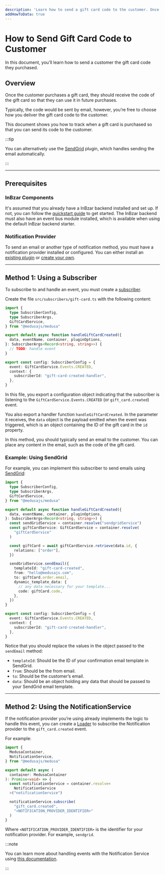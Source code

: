 ```yaml
---
description: 'Learn how to send a gift card code to the customer. Once the customer purchases a gift card, an email can be sent with the code so that they can redeem the gift card.'
addHowToData: true
---
```


# How to Send Gift Card Code to Customer

In this document, you’ll learn how to send a customer the gift card code they purchased.

## Overview

Once the customer purchases a gift card, they should receive the code of the gift card so that they can use it in future purchases.

Typically, the code would be sent by email, however, you’re free to choose how you deliver the gift card code to the customer.

This document shows you how to track when a gift card is purchased so that you can send its code to the customer.

:::tip

You can alternatively use the [SendGrid](../../../plugins/notifications/sendgrid.mdx) plugin, which handles sending the email automatically.

:::

---

## Prerequisites

### InBzar Components

It's assumed that you already have a InBzar backend installed and set up. If not, you can follow the [quickstart guide](../../../development/backend/install.mdx) to get started. The InBzar backend must also have an event bus module installed, which is available when using the default InBzar backend starter.

### Notification Provider

To send an email or another type of notification method, you must have a notification provider installed or configured. You can either install an [existing plugin](../../../plugins/notifications/index.mdx) or [create your own](../../../references/notification/classes/notification.AbstractNotificationService.mdx).

---

## Method 1: Using a Subscriber

To subscribe to and handle an event, you must create a [subscriber](../../../development/events/subscribers.mdx).

Create the file `src/subscribers/gift-card.ts` with the following content:

```ts title="src/subscribers/gift-card.ts"
import { 
  type SubscriberConfig, 
  type SubscriberArgs,
  GiftCardService,
} from "@medusajs/medusa"

export default async function handleGiftCardCreated({ 
  data, eventName, container, pluginOptions, 
}: SubscriberArgs<Record<string, string>>) {
  // TODO: handle event
}

export const config: SubscriberConfig = {
  event: GiftCardService.Events.CREATED,
  context: {
    subscriberId: "gift-card-created-handler",
  },
}
```

In this file, you export a configuration object indicating that the subscriber is listening to the `GiftCardService.Events.CREATED` (or `gift_card.created`) event.

You also export a handler function `handleGiftCardCreated`. In the parameter it receives, the `data` object is the payload emitted when the event was triggered, which is an object containing the ID of the gift card in the `id` property.

In this method, you should typically send an email to the customer. You can place any content in the email, such as the code of the gift card.

### Example: Using SendGrid

For example, you can implement this subscriber to send emails using [SendGrid](../../../plugins/notifications/sendgrid.mdx):

```ts title="src/subscribers/gift-card.ts"
import { 
  type SubscriberConfig, 
  type SubscriberArgs,
  GiftCardService,
} from "@medusajs/medusa"

export default async function handleGiftCardCreated({ 
  data, eventName, container, pluginOptions, 
}: SubscriberArgs<Record<string, string>>) {
  const sendGridService = container.resolve("sendgridService")
  const giftCardService: GiftCardService = container.resolve(
    "giftCardService"
  )

  const giftCard = await giftCardService.retrieve(data.id, {
    relations: ["order"],
  })

  sendGridService.sendEmail({
    templateId: "gift-card-created",
    from: "hello@medusajs.com",
    to: giftCard.order.email,
    dynamic_template_data: {
      // any data necessary for your template...
      code: giftCard.code,
    },
  })
}

export const config: SubscriberConfig = {
  event: GiftCardService.Events.CREATED,
  context: {
    subscriberId: "gift-card-created-handler",
  },
}
```

Notice that you should replace the values in the object passed to the `sendEmail` method:

- `templateId`: Should be the ID of your confirmation email template in SendGrid.
- `from`: Should be the from email.
- `to`: Should be the customer’s email.
- `data`: Should be an object holding any data that should be passed to your SendGrid email template.

---

## Method 2: Using the NotificationService

If the notification provider you’re using already implements the logic to handle this event, you can create a [Loader](../../../development/loaders/overview.mdx) to subscribe the Notification provider to the `gift_card.created` event.

For example:

```ts title="src/loaders/gift-card-event.ts"
import { 
  MedusaContainer, 
  NotificationService,
} from "@medusajs/medusa"

export default async (
  container: MedusaContainer
): Promise<void> => {
  const notificationService = container.resolve<
    NotificationService
  >("notificationService")

  notificationService.subscribe(
    "gift_card.created", 
    "<NOTIFICATION_PROVIDER_IDENTIFIER>"
  )
}
```

Where `<NOTIFICATION_PROVIDER_IDENTIFIER>` is the identifier for your notification provider. For example, `sendgrid`.

:::note

You can learn more about handling events with the Notification Service using [this documentation](../../../references/notification/classes/notification.AbstractNotificationService.mdx).

:::
